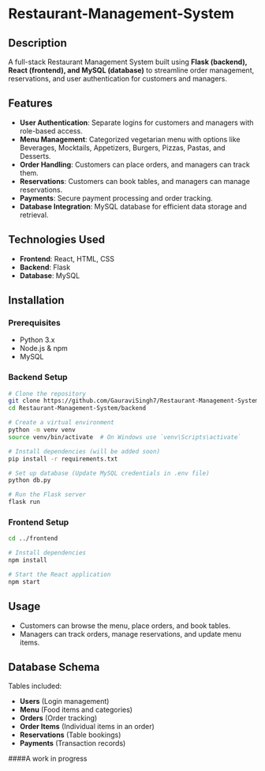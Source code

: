 # Restaurant-Management-System

## Description
A full-stack Restaurant Management System built using **Flask (backend), React (frontend), and MySQL (database)** to streamline order management, reservations, and user authentication for customers and managers.

## Features
- **User Authentication**: Separate logins for customers and managers with role-based access.
- **Menu Management**: Categorized vegetarian menu with options like Beverages, Mocktails, Appetizers, Burgers, Pizzas, Pastas, and Desserts.
- **Order Handling**: Customers can place orders, and managers can track them.
- **Reservations**: Customers can book tables, and managers can manage reservations.
- **Payments**: Secure payment processing and order tracking.
- **Database Integration**: MySQL database for efficient data storage and retrieval.

## Technologies Used
- **Frontend**: React, HTML, CSS
- **Backend**: Flask
- **Database**: MySQL

## Installation
### Prerequisites
- Python 3.x
- Node.js & npm
- MySQL

### Backend Setup
```sh
# Clone the repository
git clone https://github.com/GauraviSingh7/Restaurant-Management-System.git
cd Restaurant-Management-System/backend

# Create a virtual environment
python -m venv venv
source venv/bin/activate  # On Windows use `venv\Scripts\activate`

# Install dependencies (will be added soon)
pip install -r requirements.txt

# Set up database (Update MySQL credentials in .env file)
python db.py

# Run the Flask server
flask run
```

### Frontend Setup
```sh
cd ../frontend

# Install dependencies
npm install

# Start the React application
npm start
```

## Usage
- Customers can browse the menu, place orders, and book tables.
- Managers can track orders, manage reservations, and update menu items.

## Database Schema
Tables included:
- **Users** (Login management)
- **Menu** (Food items and categories)
- **Orders** (Order tracking)
- **Order Items** (Individual items in an order)
- **Reservations** (Table bookings)
- **Payments** (Transaction records)

####A work in progress

